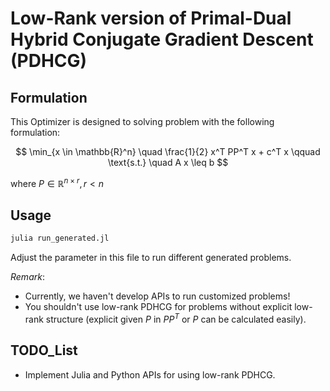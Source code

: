 # Low-Rank version of Primal-Dual Hybrid Conjugate Gradient Descent (PDHCG)
## Formulation
This Optimizer is designed to solving problem with the following formulation:

$$
    \min_{x \in \mathbb{R}^n} \quad  \frac{1}{2} x^T PP^T x + c^T x \qquad
\text{s.t.} \quad  A x \leq b
$$

where $P \in \mathbb{R}^{n\times r}, r<n$ 

## Usage
```julia
julia run_generated.jl
```
Adjust the parameter in this file to run different generated problems.

*Remark*:
  - Currently, we haven't develop APIs to run customized problems!
  - You shouldn't use low-rank PDHCG for problems without explicit low-rank structure (explicit given $P$ in $PP^T$ or $P$ can be calculated easily).

## TODO_List
- Implement Julia and Python APIs for using low-rank PDHCG.
